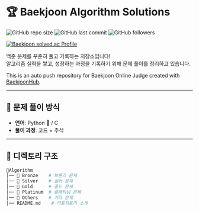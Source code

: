 # 🏆 Baekjoon Algorithm Solutions

![GitHub repo size](https://img.shields.io/github/repo-size/KimSooHyo/Algorithm)
![GitHub last commit](https://img.shields.io/github/last-commit/KimSooHyo/Algorithm)
![GitHub followers](https://img.shields.io/github/followers/KimSooHyo?style=social)

[![Baekjoon solved.ac Profile](http://mazassumnida.wtf/api/v2/generate_badge?boj=smox_i)](https://solved.ac/smox_i)


백준 문제를 꾸준히 풀고 기록하는 저장소입니다!  
알고리즘 실력을 쌓고, 성장하는 과정을 기록하기 위해 문제 풀이를 정리하고 있습니다.  

This is an auto push repository for Baekjoon Online Judge created with [BaekjoonHub](https://github.com/BaekjoonHub/BaekjoonHub).

---

## 📖 문제 풀이 방식
- **언어**: Python 🐍 / C
- **풀이 과정**: 코드 + 주석

---

## 📂 디렉토리 구조
```bash
📂Algorithm
│── 📂 Bronze    # 브론즈 문제
│── 📂 Silver    # 실버 문제
│── 📂 Gold      # 골드 문제
│── 📂 Platinum  # 플래티넘 문제
│── 📂 Others    # 기타 문제
│── README.md    # 리포지토리 소개




